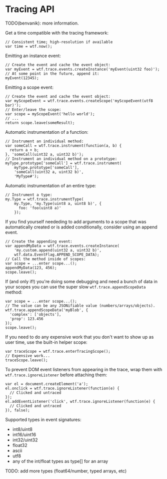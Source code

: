 # Tracing API

TODO(benvanik): more information.

Get a time compatible with the tracing framework:

    // Consistent time; high-resolution if available
    var time = wtf.now();

Emitting an instance event:

    // Create the event and cache the event object:
    var myEvent = wtf.trace.events.createInstance('myEvent(uint32 foo)');
    // At some point in the future, append it:
    myEvent(12345);

Emitting a scope event:

    // Create the event and cache the event object:
    var myScopeEvent = wtf.trace.events.createScope('myScopeEvent(utf8 bar)');
    // Enter/leave the scope:
    var scope = myScopeEvent('hello world');
    // ...
    return scope.leave(someResult);

Automatic instrumentation of a function:

    // Instrument an individual method:
    var someCall = wtf.trace.instrument(function(a, b) {
      return a + b;
    }, 'someCall(uint32 a, uint32 b)');
    // Instrument an individual method on a prototype:
    myType.prototype['someCall'] = wtf.trace.instrument(
        myType.prototype['someCall'],
        'someCall(uint32 a, uint32 b)',
        'MyType#');

Automatic instrumentation of an entire type:

    // Instrument a type:
    my.Type = wtf.trace.instrumentType(
        my.Type, 'my.Type(uint8 a, uint8 b)', {
          foo: 'foo(uint8 a)'
        });

If you find yourself neededing to add arguments to a scope that was
automatically created or is added conditionally, consider using an append event.

    // Create the appending event:
    var appendMyData = wtf.trace.events.createInstance(
        'my.custom.append(uint32 a, uint32 b)',
        wtf.data.EventFlag.APPEND_SCOPE_DATA);
    // Call the method inside of scopes:
    var scope = ...enter scope...();
    appendMyData(123, 456);
    scope.leave();

If (and only if!) you're doing some debugging and need a bunch of data in your
scopes you can use the super slow `wtf.trace.appendScopeData` method:

    var scope = ...enter scope...();
    // The value can be any JSONifiable value (numbers/arrays/objects).
    wtf.trace.appendScopeData('myBlob', {
      'complex': ['objects'],
      'prop': 123.456
    });
    scope.leave();

If you need to do any expensive work that you don't want to show up as user
time, use the built-in helper scope:

    var traceScope = wtf.trace.enterTracingScope();
    // Expensive work...
    traceScope.leave();

To prevent DOM event listeners from appearing in the trace, wrap them with
`wtf.trace.ignoreListener` before attaching them:

    var el = document.createElement('a');
    el.onclick = wtf.trace.ignoreListener(function(e) {
      // Clicked and untraced
    });
    el.addEventListener('click', wtf.trace.ignoreListener(function(e) {
      // Clicked and untraced
    }), false);

Supported types in event signatures:

* int8/uint8
* int16/uint16
* int32/uint32
* float32
* ascii
* utf8
* any of the int/float types as type[] for an array

TODO: add more types (float64/number, typed arrays, etc)
